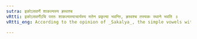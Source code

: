 ```yaml
---
sutra: इकोऽसवर्णे शाकल्यस्य ह्रस्वश्च
vRtti: इकोऽसवर्णेऽचि परतः शाकल्यस्याचार्यस्य मतेन प्रकृत्या भवन्ति, ह्रस्वश्च तस्यकः स्थाने भवति ॥
vRtti_eng: According to the opinion of _Sakalya_, the simple vowels with the exception of अ, when followed by a nonhomogenous vowel, retain their original forms; and if the vowel is long, it is shortened.

---
```

